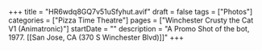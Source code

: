 +++
title = "HR6wdq8GQ7v51uSfyhut.avif"
draft = false
tags = ["Photos"]
categories = ["Pizza Time Theatre"]
pages = ["Winchester Crusty the Cat V1 (Animatronic)"]
startDate = ""
description = "A Promo Shot of the bot, 1977. [[San Jose, CA (370 S Winchester Blvd)]]"
+++

